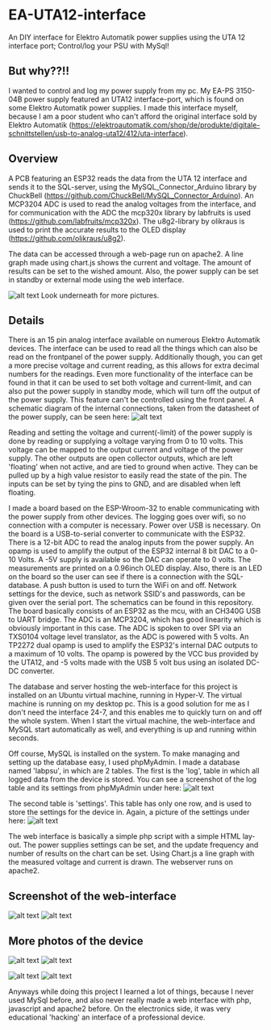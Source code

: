 # EA-UTA12-interface
An DIY interface for Elektro Automatik power supplies using the UTA 12 interface port; Control/log your PSU with MySql!

## But why??!!
I wanted to control and log my power supply from my pc. My EA-PS 3150-04B power supply featured an UTA12 interface-port, which is found on some Elektro Automatik power supplies. I made this interface myself, because I am a poor student who can't afford the original interface sold by Elektro Automatik (https://elektroautomatik.com/shop/de/produkte/digitale-schnittstellen/usb-to-analog-uta12/412/uta-interface).

## Overview
A PCB featuring an ESP32 reads the data from the UTA 12 interface and sends it to the SQL-server, using the MySQL_Connector_Arduino library by ChuckBell (https://github.com/ChuckBell/MySQL_Connector_Arduino). An MCP3204 ADC is used to read the analog voltages from the interface, and for communication with the ADC the mcp320x library by labfruits is used (https://github.com/labfruits/mcp320x). The u8g2-library by olikraus is used to print the accurate results to the OLED display (https://github.com/olikraus/u8g2).

The data can be accessed through a web-page run on apache2. A line graph made using chart.js shows the current and voltage. The amount of results can be set to the wished amount. Also, the power supply can be set in standby or external mode using the web interface.


![alt text](https://github.com/H3ndrik-Jan/EA-UTA12-interface/blob/master/pictures/on.jpg)
Look underneath for more pictures.

## Details
There is an 15 pin analog interface available on numerous Elektro Automatik devices. The interface can be used to read all the things which can also be read on the frontpanel of the power supply. Additionally though, you can get a more precise voltage and current reading, as this allows for extra decimal numbers for the readings.
Even more functionality of the interface can be found in that it can be used to set both voltage and current-limit, and can also put the power supply in standby mode, which will turn off the output of the power supply. This feature can't be controlled using the front panel.
A schematic diagram of the internal connections, taken from the datasheet of the power supply, can be seen here:
![alt text](https://github.com/H3ndrik-Jan/EA-UTA12-interface/blob/master/pictures/Internal.PNG)

Reading and setting the voltage and current(-limit) of the power supply is done by reading or supplying a voltage varying from 0 to 10 volts. This voltage can be mapped to the output current and voltage of the power supply. The other outputs are open collector outputs, which are left 'floating' when not active, and are tied to ground when active. They can be pulled up by a high value resistor to easily read the state of the pin. The inputs can be set by tying the pins to GND, and are disabled when left floating.

I made a board based on the ESP-Wroom-32 to enable communicating with the power supply from other devices. The logging goes over wifi, so no connection with a computer is necessary. Power over USB is necessary. On the board is a USB-to-serial converter to communicate with the ESP32. There is a 12-bit ADC to read the analog inputs from the power supply. An opamp is used to amplify the output of the ESP32 internal 8 bit DAC to a 0-10 Volts. A -5V supply is available so the DAC can operate to 0 volts. The measurements are printed on a 0.96inch OLED display. Also, there is an LED on the board so the user can see if there is a connection with the SQL-database. A push button is used to turn the WiFi on and off. Network settings for the device, such as network SSID's and passwords, can be given over the serial port. The schematics can be found in this repository. The board basically consists of an ESP32 as the mcu, with an CH340G USB to UART bridge. The ADC is an MCP3204, which has good linearity which is obviously important in this case. The ADC is spoken to over SPI via an TXS0104 voltage level translator, as the ADC is powered with 5 volts. An TP2272 dual opamp is used to amplify the ESP32's internal DAC outputs to a maximum of 10 volts. The opamp is powered by the VCC bus provided by the UTA12, and -5 volts made with the USB 5 volt bus using an isolated DC-DC converter.

The database and server hosting the web-interface for this project is installed on an Ubuntu virtual machine, running in Hyper-V. The virtual machine is running on my desktop pc. This is a good solution for me as I don't need the interface 24-7, and this enables me to quickly turn on and off the whole system. When I start the virtual machine, the web-interface and MySQL start automatically as well, and everything is up and running within seconds.

Off course, MySQL is installed on the system. To make managing and setting up the database easy, I used phpMyAdmin.
I made a database named 'labpsu', in which are 2 tables. The first is the 'log', table in which all logged data from the device is stored. You can see a screenshot of the log table and its settings from phpMyAdmin under here:
![alt text](https://github.com/H3ndrik-Jan/EA-UTA12-interface/blob/master/pictures/logtable.PNG)

The second table is 'settings'. This table has only one row, and is used to store the settings for the device in. Again, a picture of the settings under here:
![alt text](https://github.com/H3ndrik-Jan/EA-UTA12-interface/blob/master/pictures/settingstable.PNG)

The web interface is basically a simple php script with a simple HTML lay-out. The power supplies settings can be set, and the update frequency and number of results on the chart can be set. Using Chart.js a line graph with the measured voltage and current is drawn. The webserver runs on apache2.

## Screenshot of the web-interface
![alt text](https://github.com/H3ndrik-Jan/EA-UTA12-interface/blob/master/pictures/Screenshot.PNG)
![alt text](https://github.com/H3ndrik-Jan/EA-UTA12-interface/blob/master/pictures/menu.PNG)

## More photos of the device
![alt text](https://github.com/H3ndrik-Jan/EA-UTA12-interface/blob/master/pictures/on.jpg)
![alt text](https://github.com/H3ndrik-Jan/EA-UTA12-interface/blob/master/pictures/back.jpg)

![alt text](https://github.com/H3ndrik-Jan/EA-UTA12-interface/blob/master/pictures/PCB.jpg)
![alt text](https://github.com/H3ndrik-Jan/EA-UTA12-interface/blob/master/pictures/Housing.jpg)

Anyways while doing this project I learned a lot of things, because I never used MySql before, and also never really made a web interface with php, javascript and apache2 before. On the electronics side, it was very educational 'hacking' an interface of a professional device.
